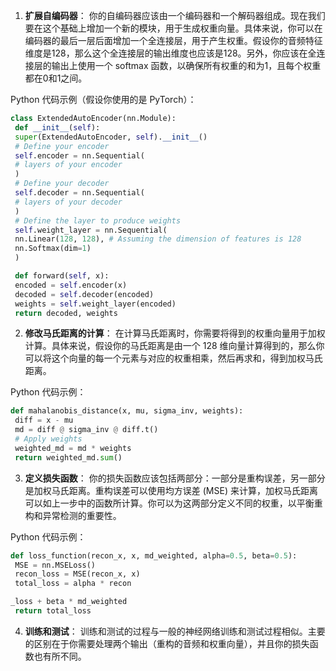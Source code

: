 1. **扩展自编码器**：
你的自编码器应该由一个编码器和一个解码器组成。现在我们要在这个基础上增加一个新的模块，用于生成权重向量。具体来说，你可以在编码器的最后一层后面增加一个全连接层，用于产生权重。假设你的音频特征维度是128，那么这个全连接层的输出维度也应该是128。另外，你应该在全连接层的输出上使用一个 softmax 函数，以确保所有权重的和为1，且每个权重都在0和1之间。

Python 代码示例（假设你使用的是 PyTorch）：
```python
class ExtendedAutoEncoder(nn.Module):
 def __init__(self):
 super(ExtendedAutoEncoder, self).__init__()
 # Define your encoder
 self.encoder = nn.Sequential(
 # layers of your encoder
 )
 # Define your decoder
 self.decoder = nn.Sequential(
 # layers of your decoder
 )
 # Define the layer to produce weights
 self.weight_layer = nn.Sequential(
 nn.Linear(128, 128), # Assuming the dimension of features is 128
 nn.Softmax(dim=1)
 )

 def forward(self, x):
 encoded = self.encoder(x)
 decoded = self.decoder(encoded)
 weights = self.weight_layer(encoded)
 return decoded, weights
```
2. **修改马氏距离的计算**：
在计算马氏距离时，你需要将得到的权重向量用于加权计算。具体来说，假设你的马氏距离是由一个 128 维向量计算得到的，那么你可以将这个向量的每一个元素与对应的权重相乘，然后再求和，得到加权马氏距离。

Python 代码示例：
```python
def mahalanobis_distance(x, mu, sigma_inv, weights):
 diff = x - mu
 md = diff @ sigma_inv @ diff.t()
 # Apply weights
 weighted_md = md * weights
 return weighted_md.sum()
```
3. **定义损失函数**：
你的损失函数应该包括两部分：一部分是重构误差，另一部分是加权马氏距离。重构误差可以使用均方误差 (MSE) 来计算，加权马氏距离可以如上一步中的函数所计算。你可以为这两部分定义不同的权重，以平衡重构和异常检测的重要性。

Python 代码示例：
```python
def loss_function(recon_x, x, md_weighted, alpha=0.5, beta=0.5):
 MSE = nn.MSELoss()
 recon_loss = MSE(recon_x, x)
 total_loss = alpha * recon

_loss + beta * md_weighted
 return total_loss
```
4. **训练和测试**：
训练和测试的过程与一般的神经网络训练和测试过程相似。主要的区别在于你需要处理两个输出（重构的音频和权重向量），并且你的损失函数也有所不同。
